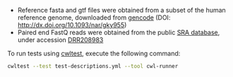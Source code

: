 - Reference fasta and gtf files were obtained from a subset of the human reference genome, downloaded from [gencode](https://www.gencodegenes.org/) (DOI: http://dx.doi.org/10.1093/nar/gky955)
- Paired end FastQ reads were obtained from the public [SRA database](https://www.ncbi.nlm.nih.gov/home/about/policies/), under accession [DRR208983](https://www.ncbi.nlm.nih.gov/sra/?term=DRR208983)

To run tests using [cwltest](https://github.com/common-workflow-language/cwltest), execute the following command:

```bash
cwltest --test test-descriptions.yml --tool cwl-runner
```
